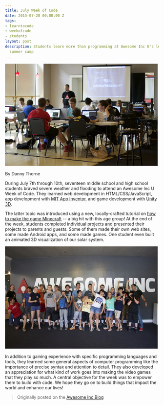 ```yaml
---
title: July Week of Code
date: 2015-07-28 00:00:00 Z
tags:
- learntocode
- weekofcode
- students
layout: post
description: Students learn more than programming at Awesome Inc U's learn-to-code
  summer camp
---
```


![Classroom at Awesome Inc Week of Code - July 2015](/img/blog/july-15-week-of-code-classroom.jpg)

By Danny Thorne

During July 7th through 10th, seventeen middle school and high school students braved severe weather and flooding to attend an Awesome Inc U Week of Code. They learned web development in HTML/CSS/JavaScript, app development with [MIT App Inventor](http://appinventor.mit.edu/explore/), and game development with [Unity 3D](https://unity3d.com/).

<!--more-->

The latter topic was introduced using a new, locally-crafted tutorial on [how to make the game Minecraft](https://github.com/dannythorne/MakingMinecraft_Take02) -- a big hit with this age group! At the end of the week, students completed individual projects and presented their projects to parents and guests. Some of them made their own web sites, some made Android apps, and some made games. One student even built an animated 3D visualization of our solar system.

![Student group at Awesome Inc Week of Code - July 2015](/img/blog/july-15-week-of-code-students.jpg)

In addition to gaining experience with specific programming languages and tools, they learned some general aspects of computer programming like the importance of precise syntax and attention to detail. They also developed an appreciation for what kind of work goes into making the video games that they play so much. A central objective for the week was to empower them to build with code. We hope they go on to build things that impact the world and enhance our lives!
  
> Originally posted on the [Awesome Inc Blog](http://blog.awesomeinc.org/post/125270723281/july-week-of-code)